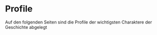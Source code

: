 # Profile

Auf den folgenden Seiten sind die Profile der wichtigsten Charaktere der Geschichte abgelegt
